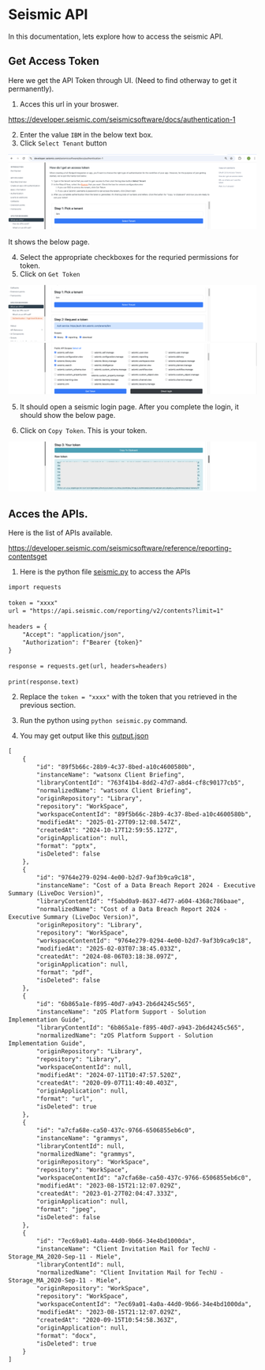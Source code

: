 # Seismic API

In this documentation, lets explore how to access the seismic API.

## Get Access Token 

Here we get the API Token through UI. (Need to find otherway to get it permanently).

1. Acces this url in your broswer.

https://developer.seismic.com/seismicsoftware/docs/authentication-1

2. Enter the value `IBM` in the below text box.
3. Click `Select Tenant` button
<img src="images/img-01.png">

It shows the below page.

4. Select the appropriate checkboxes for the requried permissions for token.
5. Click on `Get Token`

<img src="images/img-02.png">
<img src="images/img-03.png">

5. It should open a seismic login page. After you complete the login, it should show the below page.

6. Click on `Copy Token`. This is your token.

<img src="images/img-04.png">

## Acces the APIs.

Here is the list of APIs available.

https://developer.seismic.com/seismicsoftware/reference/reporting-contentsget

1. Here is the python file [seismic.py](./files/seismic.py) to access the APIs

```
import requests

token = "xxxx"
url = "https://api.seismic.com/reporting/v2/contents?limit=1"

headers = {
    "Accept": "application/json",
    "Authorization": f"Bearer {token}"
}

response = requests.get(url, headers=headers)

print(response.text)

```

2. Replace the `token = "xxxx"` with the token that you retrieved in the previous section.

3. Run the python using `python seismic.py` command.

4. You may get output like this [output.json](./files/output.json)

```
[
    {
        "id": "89f5b66c-28b9-4c37-8bed-a10c4600580b",
        "instanceName": "watsonx Client Briefing",
        "libraryContentId": "763f41b4-8dd2-47d7-a8d4-cf8c90177cb5",
        "normalizedName": "watsonx Client Briefing",
        "originRepository": "Library",
        "repository": "WorkSpace",
        "workspaceContentId": "89f5b66c-28b9-4c37-8bed-a10c4600580b",
        "modifiedAt": "2025-01-27T09:12:08.547Z",
        "createdAt": "2024-10-17T12:59:55.127Z",
        "originApplication": null,
        "format": "pptx",
        "isDeleted": false
    },
    {
        "id": "9764e279-0294-4e00-b2d7-9af3b9ca9c18",
        "instanceName": "Cost of a Data Breach Report 2024 - Executive Summary (LiveDoc Version)",
        "libraryContentId": "f5abd0a9-8637-4d77-a604-4368c786baae",
        "normalizedName": "Cost of a Data Breach Report 2024 - Executive Summary (LiveDoc Version)",
        "originRepository": "Library",
        "repository": "WorkSpace",
        "workspaceContentId": "9764e279-0294-4e00-b2d7-9af3b9ca9c18",
        "modifiedAt": "2025-02-03T07:38:45.033Z",
        "createdAt": "2024-08-06T03:18:38.097Z",
        "originApplication": null,
        "format": "pdf",
        "isDeleted": false
    },
    {
        "id": "6b865a1e-f895-40d7-a943-2b6d4245c565",
        "instanceName": "zOS Platform Support - Solution Implementation Guide",
        "libraryContentId": "6b865a1e-f895-40d7-a943-2b6d4245c565",
        "normalizedName": "zOS Platform Support - Solution Implementation Guide",
        "originRepository": "Library",
        "repository": "Library",
        "workspaceContentId": null,
        "modifiedAt": "2024-07-11T10:47:57.520Z",
        "createdAt": "2020-09-07T11:40:40.403Z",
        "originApplication": null,
        "format": "url",
        "isDeleted": true
    },
    {
        "id": "a7cfa68e-ca50-437c-9766-6506855eb6c0",
        "instanceName": "grammys",
        "libraryContentId": null,
        "normalizedName": "grammys",
        "originRepository": "WorkSpace",
        "repository": "WorkSpace",
        "workspaceContentId": "a7cfa68e-ca50-437c-9766-6506855eb6c0",
        "modifiedAt": "2023-08-15T21:12:07.029Z",
        "createdAt": "2023-01-27T02:04:47.333Z",
        "originApplication": null,
        "format": "jpeg",
        "isDeleted": false
    },
    {
        "id": "7ec69a01-4a0a-44d0-9b66-34e4bd1000da",
        "instanceName": "Client Invitation Mail for TechU - Storage_MA_2020-Sep-11 - Miele",
        "libraryContentId": null,
        "normalizedName": "Client Invitation Mail for TechU - Storage_MA_2020-Sep-11 - Miele",
        "originRepository": "WorkSpace",
        "repository": "WorkSpace",
        "workspaceContentId": "7ec69a01-4a0a-44d0-9b66-34e4bd1000da",
        "modifiedAt": "2023-08-15T21:12:07.029Z",
        "createdAt": "2020-09-15T10:54:58.363Z",
        "originApplication": null,
        "format": "docx",
        "isDeleted": true
    }
]
```
